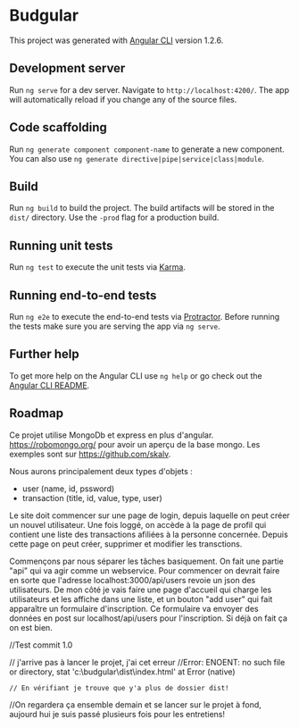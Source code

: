 # Budgular

This project was generated with [Angular CLI](https://github.com/angular/angular-cli) version 1.2.6.

## Development server

Run `ng serve` for a dev server. Navigate to `http://localhost:4200/`. The app will automatically reload if you change any of the source files.

## Code scaffolding

Run `ng generate component component-name` to generate a new component. You can also use `ng generate directive|pipe|service|class|module`.

## Build

Run `ng build` to build the project. The build artifacts will be stored in the `dist/` directory. Use the `-prod` flag for a production build.

## Running unit tests

Run `ng test` to execute the unit tests via [Karma](https://karma-runner.github.io).

## Running end-to-end tests

Run `ng e2e` to execute the end-to-end tests via [Protractor](http://www.protractortest.org/).
Before running the tests make sure you are serving the app via `ng serve`.

## Further help

To get more help on the Angular CLI use `ng help` or go check out the [Angular CLI README](https://github.com/angular/angular-cli/blob/master/README.md).

## Roadmap

Ce projet utilise MongoDb et express en plus d'angular. https://robomongo.org/ pour avoir un aperçu de la base mongo.
Les exemples sont sur https://github.com/skalv.

Nous aurons principalement deux types d'objets : 
 - user (name, id, pssword)
 - transaction (title, id, value, type, user)

Le site doit commencer sur une page de login, depuis laquelle on peut créer un nouvel utilisateur.
Une fois loggé, on accède à la page de profil qui contient une liste des transactions afiliées à la personne concernée.
Depuis cette page on peut créer, supprimer et modifier les transctions.

Commençons par nous séparer les tâches basiquement. On fait une partie "api" qui va agir comme un webservice. Pour commencer on devrait faire en sorte que l'adresse localhost:3000/api/users revoie un json des utilisateurs.
De mon côté je vais faire une page d'accueil qui charge les utilisateurs et les affiche dans une liste, et un bouton "add user" qui fait apparaître un formulaire d'inscription. Ce formulaire va envoyer des données en post sur localhost/api/users pour l'inscription.
Si déjà on fait ça on est bien.

//Test commit 1.0

// j'arrive pas à lancer le projet, j'ai cet erreur 
//Error: ENOENT: no such file or directory, stat 'c:\budgular\dist\index.html'
    at Error (native)
	
	// En vérifiant je trouve que y'a plus de dossier dist!
	
//On regardera ça ensemble demain et se lancer sur le projet à fond, aujourd hui je suis passé plusieurs fois pour les entretiens!
